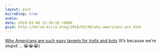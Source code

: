 ```yaml
---
layout: post
microblog: true
audio: 
date: 2018-03-08 12:39:19 +0800
guid: http://kerim.micro.blog/2018/03/08/why-americans-are.html
---
```

[Why Americans are such easy targets for trolls and bots](https://www.salon.com/2018/03/03/why-americans-are-such-easy-targets-for-trolls-and-bots/) (It’s because we’re stupid … 😭😭😭)

